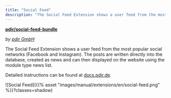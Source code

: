 ```yaml
---
title: "Social Feed"
description: "The Social Feed Extension shows a user feed from the most popular social networks (Facebook and Instagram)."
---
```


**[pdir/social-feed-bundle](https://packagist.org/packages/pdir/social-feed-bundle)**

_by [pdir GmbH](https://www.pdir.de)_

The Social Feed Extension shows a user feed from the most popular social networks (Facebook and Instagram). The posts 
are written directly into the database, created as news and can then displayed on the website using the module type 
news list.

Detailed instructions can be found at [docs.pdir.de](https://docs.pdir.de/#/social-feed/index).

![Social Feed]({{% asset "images/manual/extensions/en/social-feed.png" %}}?classes=shadow)
